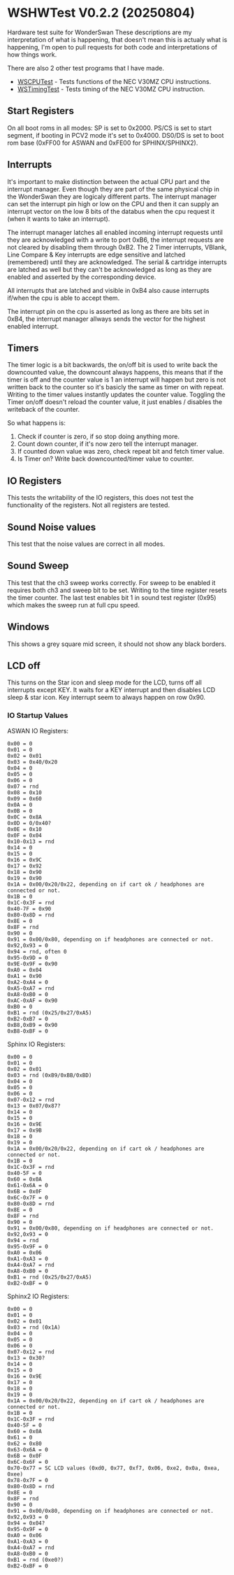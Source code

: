 # WSHWTest V0.2.2 (20250804)

Hardware test suite for WonderSwan
These descriptions are my interpretation of what is happening, that doesn't mean this is actualy what is happening, I'm open to pull requests for both code and interpretations of how things work.

There are also 2 other test programs that I have made.

* [WSCPUTest](https://github.com/FluBBaOfWard/WSCpuTest) - Tests functions of the NEC V30MZ CPU instructions.
* [WSTimingTest](https://github.com/FluBBaOfWard/WSTimingTest) - Tests timing of the NEC V30MZ CPU instruction.

## Start Registers

On all boot roms in all modes:
SP is set to 0x2000.
PS/CS is set to start segment, if booting in PCV2 mode it's set to 0x4000.
DS0/DS is set to boot rom base (0xFF00 for ASWAN and 0xFE00 for SPHINX/SPHINX2).

## Interrupts

It's important to make distinction between the actual CPU part and the interrupt manager. Even though they are part of the same physical chip in the WonderSwan they are logicaly different parts. The interrupt manager can set the interrupt pin high or low on the CPU and then it can supply an interrupt vector on the low 8 bits of the databus when the cpu request it (when it wants to take an interrupt).

The interrupt manager latches all enabled incoming interrupt requests until they are acknowledged with a write to port 0xB6, the interrupt requests are not cleared by disabling them through 0xB2. The 2 Timer interrupts, VBlank, Line Compare & Key interrupts are edge sensitive  and latched (remembered) until they are acknowledged. The serial & cartridge interrupts are latched as well but they can't be acknowledged as long as they are enabled and asserted by the corresponding device.

All interrupts that are latched and visible in 0xB4 also cause interrupts if/when the cpu is able to accept them.

The interrupt pin on the cpu is asserted as long as there are bits set in 0xB4, the interrupt manager allways sends the vector for the highest enabled interrupt.

## Timers

The timer logic is a bit backwards, the on/off bit is used to write back the downcounted value, the downcount always happens, this means that if the timer is off and the counter value is 1 an interrupt will happen but zero is not written back to the counter so it's basicly the same as timer on with repeat.
Writing to the timer values instantly updates the counter value.
Toggling the Timer on/off doesn't reload the counter value, it just enables / disables the writeback of the counter.

So what happens is:

1. Check if counter is zero, if so stop doing anything more.
2. Count down counter, if it's now zero tell the interrupt manager.
3. If counted down value was zero, check repeat bit and fetch timer value.
4. Is Timer on? Write back downcounted/timer value to counter.

## IO Registers

This tests the writability of the IO registers, this does not test the functionality of the registers. Not all registers are tested.

## Sound Noise values

This test that the noise values are correct in all modes.

## Sound Sweep

This test that the ch3 sweep works correctly.
For sweep to be enabled it requires both ch3 and sweep bit to be set.
Writing to the time register resets the timer counter.
The last test enables bit 1 in sound test register (0x95) which makes the sweep run at full cpu speed.

## Windows

This shows a grey square mid screen, it should not show any black borders.

## LCD off

This turns on the Star icon and sleep mode for the LCD, turns off all interrupts except KEY.
It waits for a KEY interrupt and then disables LCD sleep & star icon.
Key interrupt seem to always happen on row 0x90.

### IO Startup Values

ASWAN IO Registers:

```text
0x00 = 0
0x01 = 0
0x02 = 0x01
0x03 = 0x40/0x20
0x04 = 0
0x05 = 0
0x06 = 0
0x07 = rnd
0x08 = 0x10
0x09 = 0x60
0x0A = 0
0x0B = 0
0x0C = 0x8A
0x0D = 0/0x40?
0x0E = 0x10
0x0F = 0x04
0x10-0x13 = rnd
0x14 = 0
0x15 = 0
0x16 = 0x9C
0x17 = 0x92
0x18 = 0x90
0x19 = 0x90
0x1A = 0x00/0x20/0x22, depending on if cart ok / headphones are connected or not.
0x1B = 0
0x1C-0x3F = rnd
0x40-7F = 0x90
0x80-0x8D = rnd
0x8E = 0
0x8F = rnd
0x90 = 0
0x91 = 0x00/0x80, depending on if headphones are connected or not.
0x92,0x93 = 0
0x94 = rnd, often 0
0x95-0x9D = 0
0x9E-0x9F = 0x90
0xA0 = 0x04
0xA1 = 0x90
0xA2-0xA4 = 0
0xA5-0xA7 = rnd
0xA8-0xB0 = 0
0xAC-0xAF = 0x90
0xB0 = 0
0xB1 = rnd (0x25/0x27/0xA5)
0xB2-0xB7 = 0
0xB8,0xB9 = 0x90
0xB8-0xBF = 0
```

Sphinx IO Registers:

```text
0x00 = 0
0x01 = 0
0x02 = 0x01
0x03 = rnd (0xB9/0xBB/0xBD)
0x04 = 0
0x05 = 0
0x06 = 0
0x07-0x12 = rnd
0x13 = 0x07/0x87?
0x14 = 0
0x15 = 0
0x16 = 0x9E
0x17 = 0x9B
0x18 = 0
0x19 = 0
0x1A = 0x00/0x20/0x22, depending on if cart ok / headphones are connected or not.
0x1B = 0
0x1C-0x3F = rnd
0x40-5F = 0
0x60 = 0x0A
0x61-0x6A = 0
0x6B = 0x0F
0x6C-0x7F = 0
0x80-0x8D = rnd
0x8E = 0
0x8F = rnd
0x90 = 0
0x91 = 0x00/0x80, depending on if headphones are connected or not.
0x92,0x93 = 0
0x94 = rnd
0x95-0x9F = 0
0xA0 = 0x06
0xA1-0xA3 = 0
0xA4-0xA7 = rnd
0xA8-0xB0 = 0
0xB1 = rnd (0x25/0x27/0xA5)
0xB2-0xBF = 0
```

Sphinx2 IO Registers:

```text
0x00 = 0
0x01 = 0
0x02 = 0x01
0x03 = rnd (0x1A)
0x04 = 0
0x05 = 0
0x06 = 0
0x07-0x12 = rnd
0x13 = 0x30?
0x14 = 0
0x15 = 0
0x16 = 0x9E
0x17 = 0
0x18 = 0
0x19 = 0
0x1A = 0x00/0x20/0x22, depending on if cart ok / headphones are connected or not.
0x1B = 0
0x1C-0x3F = rnd
0x40-5F = 0
0x60 = 0x0A
0x61 = 0
0x62 = 0x80
0x63-0x6A = 0
0x6B = 0x0F
0x6C-0x6F = 0
0x70-0x77 = SC LCD values (0xd0, 0x77, 0xf7, 0x06, 0xe2, 0x0a, 0xea, 0xee)
0x78-0x7F = 0
0x80-0x8D = rnd
0x8E = 0
0x8F = rnd
0x90 = 0
0x91 = 0x00/0x80, depending on if headphones are connected or not.
0x92,0x93 = 0
0x94 = 0x04?
0x95-0x9F = 0
0xA0 = 0x06
0xA1-0xA3 = 0
0xA4-0xA7 = rnd
0xA8-0xB0 = 0
0xB1 = rnd (0xe0?)
0xB2-0xBF = 0
```
